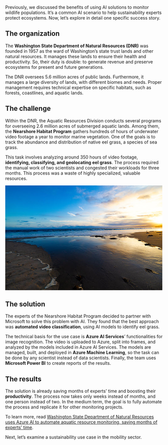 Previously, we discussed the benefits of using AI solutions to monitor wildlife populations. It’s a common AI scenario to help sustainability experts protect ecosystems. Now, let’s explore in detail one specific success story.

## The organization

The **Washington State Department of Natural Resources (DNR)** was founded in 1957 as the ward of Washington’s state trust lands and other natural resources. It manages these lands to ensure their health and productivity. So, their duty is double: to generate revenue and preserve ecosystems for present and future generations.

The DNR oversees 5.6 million acres of public lands. Furthermore, it manages a large diversity of lands, with different biomes and needs. Proper management requires technical expertise on specific habitats, such as forests, coastlines, and aquatic lands.

## The challenge

Within the DNR, the Aquatic Resources Division conducts several programs for overseeing 2.6 million acres of submerged aquatic lands. Among them, the **Nearshore Habitat Program** gathers hundreds of hours of underwater video footage a year to monitor marine vegetation. One of the goals is to track the abundance and distribution of native eel grass, a species of sea grass.

This task involves analyzing around 350 hours of video footage, **identifying, classifying, and geolocating eel grass**. The process required the manual work of two scientists and congested their workloads for three months. This process was a waste of highly specialized, valuable resources.

![Photograph showing of an ocean shoreline.](../media/5-shore.jpg)

## The solution

The experts of the Nearshore Habitat Program decided to partner with Microsoft to solve this problem with AI. They found that the best approach was **automated video classification**, using AI models to identify eel grass.

The technical basis for the use case is **Azure AI Services**’ functionalities for image recognition. The video is uploaded to Azure, split into frames, and analyzed by the models included in Azure AI Services. The models are managed, built, and deployed in **Azure Machine Learning**, so the task can be done by any scientist instead of data scientists. Finally, the team uses **Microsoft Power BI** to create reports of the results.

## The results

The solution is already saving months of experts’ time and boosting their **productivity**. The process now takes only weeks instead of months, and one person instead of two. In the medium term, the goal is to fully automate the process and replicate it for other monitoring projects.

To learn more, read [Washington State Department of Natural Resources uses Azure AI to automate aquatic resource monitoring, saving months of experts’ time](https://aka.ms/wa-nat-customer-story).

Next, let’s examine a sustainability use case in the mobility sector.
